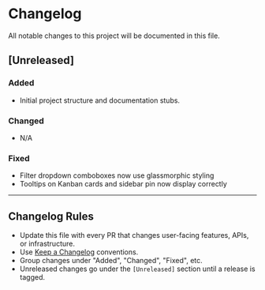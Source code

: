 # Changelog

All notable changes to this project will be documented in this file.

## [Unreleased]

### Added

- Initial project structure and documentation stubs.

### Changed

- N/A

### Fixed

- Filter dropdown comboboxes now use glassmorphic styling
- Tooltips on Kanban cards and sidebar pin now display correctly

---

## Changelog Rules

- Update this file with every PR that changes user-facing features, APIs, or infrastructure.
- Use [Keep a Changelog](https://keepachangelog.com/en/1.0.0/) conventions.
- Group changes under "Added", "Changed", "Fixed", etc.
- Unreleased changes go under the `[Unreleased]` section until a release is tagged.
